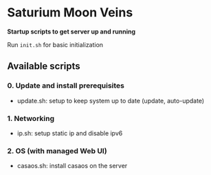 # Saturium Moon Veins

**Startup scripts to get server up and running**

Run `init.sh` for basic initialization

## Available scripts

### 0. Update and install prerequisites
* update.sh: setup to keep system up to date (update, auto-update)

### 1. Networking
* ip.sh: setup static ip and disable ipv6

### 2. OS (with managed Web UI)
* casaos.sh: install casaos on the server

